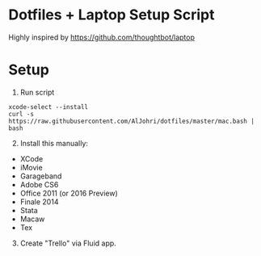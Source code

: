 # Dotfiles + Laptop Setup Script

Highly inspired by https://github.com/thoughtbot/laptop

# Setup
1. Run script
```
xcode-select --install
curl -s https://raw.githubusercontent.com/AlJohri/dotfiles/master/mac.bash | bash
```

2. Install this manually:
  - XCode
  - iMovie
  - Garageband
  - Adobe CS6
  - Office 2011 (or 2016 Preview)
  - Finale 2014
  - Stata
  - Macaw
  - Tex

3. Create "Trello" via Fluid app.
